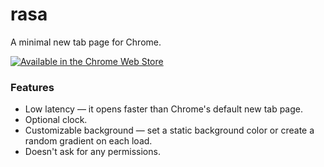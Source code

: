 # rasa

A minimal new tab page for Chrome.

[![Available in the Chrome Web Store](https://developer.chrome.com/webstore/images/ChromeWebStore_BadgeWBorder_v2_206x58.png)](https://chrome.google.com/webstore/detail/rasa/bbacgmojbkldcdbbnhkndfddklppjmab)

### Features

- Low latency — it opens faster than Chrome's default new tab page.
- Optional clock.
- Customizable background — set a static background color or create a random gradient on each load.
- Doesn't ask for any permissions.
